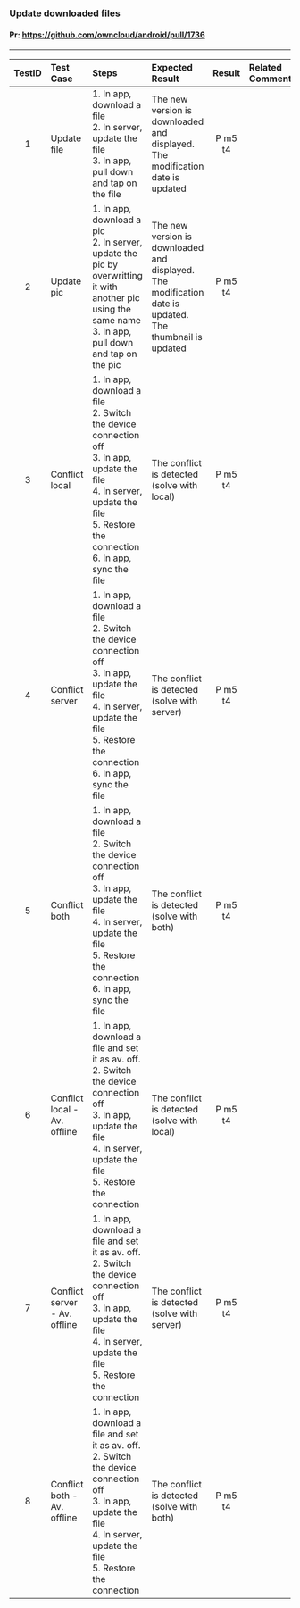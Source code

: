 ###  Update downloaded files 

#### Pr: https://github.com/owncloud/android/pull/1736

---
 
| TestID | Test Case | Steps | Expected Result | Result | Related Comment |
| :----: | :-------- | :---- | :-------------- | :----: | :-------------- |
| 1 | Update file |  1. In app, download a file<br>2. In server, update the file<br>3. In app, pull down and tap on the file|  The new version is downloaded and displayed. The modification date is updated   | P m5 t4 |  |
| 2 | Update pic |  1. In app, download a pic<br>2. In server, update the pic by overwritting it with another pic using the same name<br>3. In app, pull down and tap on the pic|  The new version is downloaded and displayed. The modification date is updated. The thumbnail is updated   | P m5 t4 |  |
| 3 | Conflict local|  1. In app, download a file<br>2. Switch the device connection off<br>3. In app, update the file<br>4. In server, update the file<br>5. Restore the connection<br>6. In app, sync the file |  The conflict is detected (solve with local)    | P m5 t4 |  |
| 4 | Conflict server|  1. In app, download a file<br>2. Switch the device connection off<br>3. In app, update the file<br>4. In server, update the file<br>5. Restore the connection<br>6. In app, sync the file |  The conflict is detected (solve with server)    | P m5 t4 |  |
| 5 | Conflict both|  1. In app, download a file<br>2. Switch the device connection off<br>3. In app, update the file<br>4. In server, update the file<br>5. Restore the connection<br>6. In app, sync the file |  The conflict is detected (solve with both)    | P m5 t4 |  |
| 6 | Conflict local - Av. offline|  1. In app, download a file and set it as av. off.<br>2. Switch the device connection off<br>3. In app, update the file<br>4. In server, update the file<br>5. Restore the connection |  The conflict is detected (solve with local) |  P m5 t4 |  |
| 7 | Conflict server - Av. offline|  1. In app, download a file and set it as av. off.<br>2. Switch the device connection off<br>3. In app, update the file<br>4. In server, update the file<br>5. Restore the connection |  The conflict is detected (solve with server) | P m5 t4 |  |
| 8 | Conflict both - Av. offline|  1. In app, download a file and set it as av. off.<br>2. Switch the device connection off<br>3. In app, update the file<br>4. In server, update the file<br>5. Restore the connection |  The conflict is detected (solve with both) | P m5 t4 |  |
